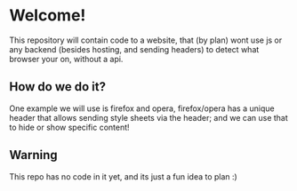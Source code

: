 # Welcome!
This repository will contain code to a website, that (by plan)  wont use js or any backend (besides hosting, and sending headers) to detect what browser your on, without a api.

## How do we do it?
One example we will use is firefox and opera, firefox/opera has a unique header that allows sending style sheets via the header; and we can use that to hide or show specific content!

## Warning
This repo has no code in it yet, and its just a fun idea to plan :)